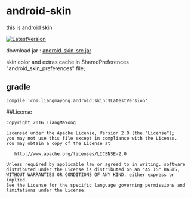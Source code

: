 ﻿# android-skin
this is android skin

[![LatestVersion](https://img.shields.io/badge/LatestVersion-1.0.0-brightgreen.svg?style=plastic) ](https://github.com/LiangMaYong/android-base/releases)

download jar : [android-skin-src.jar](https://raw.githubusercontent.com/LiangMaYong/android-skin/master/jar/android-skin-src.jar)

skin color and extras cache in SharedPreferences "android_skin_preferences" file;

## gradle
```
compile 'com.liangmayong.android:skin:$LatestVersion'
```
##License
```
Copyright 2016 LiangMaYong

Licensed under the Apache License, Version 2.0 (the "License");
you may not use this file except in compliance with the License.
You may obtain a copy of the License at

   http://www.apache.org/licenses/LICENSE-2.0

Unless required by applicable law or agreed to in writing, software
distributed under the License is distributed on an "AS IS" BASIS,
WITHOUT WARRANTIES OR CONDITIONS OF ANY KIND, either express or implied.
See the License for the specific language governing permissions and
limitations under the License.
```
